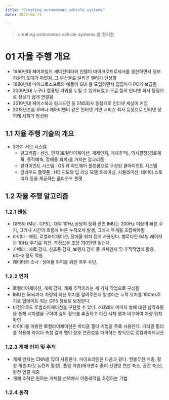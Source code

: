 ```yaml
---
title: "Creating_autonomous_vehicle_systems"
date: 2022-04-13

---
```



> creating autinomous vehicle systems 를 정리함

# 01 자율 주행 개요  
- 1960년대 페어차일드 세미컨덕터와 인텔이 마이크로프로세서를 생산하면서 정보 기술의 토대가 마련됨, 그 부산물로 실리콘 밸리가 탄생함
- 1980년대 마이크로소프트와 애플이 GUI 를 도입하면서 집집마다 PC가 보급됨
- 2000년대 누구나 컴퓨팅 파워를 누릴 수 있게되었고 구글 등의 인터넷 회사 등장으로 정보가 쉽게 연결됨
- 2010년대 페이스북과 링크드인 등 SNS회사 등장으로 인터넷 세상이 커짐
- 2015년즈음 우버나 에어비앤비 같은 인터넷 기반 서비스 회사 등장으로 인터넷 상거래 사회가 형성됨  

## 1.1 자율 주행 기술의 개요  
- 3가지 서브 시스템
  - 알고리즘 : 센싱, 인지(로컬라이제이션, 개체인지, 개체추적), 의사결정(경로계획, 동작예측, 장애물 회피)을 거치는 알고리즘
  - 클라이언트 시스템 : OS 와 하드웨어 플랫폼으로 구성된 클아이언트 시스템
  - 글라우드 플랫폼 : HD 지도와 딥 러닝 모델 트레이닝, 시뮬레이션, 데이터 스토리지 등을 제공하는 클라우드 플랫  

## 1.2 자율 주행 알고리즘
### 1.2.1 센싱
- GPS와 IMU : GPS는 대략 10Hz,상당히 정확 반면 IMU는 200Hz 이상의 빠른 주기, 그러나 시간의 흐름에 따른 누적오차 발생, 그래서 두개를 조합해야함
- 라이다 : 매핑, 로컬라이제이션, 장애물 회피 등에 사용된다. 벨로다인 64빔 레이저는 10Hz 주기로 회전, 측정값을 초당 130만번 읽는다.
- 카메라 : 차로 감지, 신호등 감지, 보행자 감지 등 개체인지 및 추적작업에 활용, 60Hz 정도 작동
- 레이터와 소나 : 장애물 회피를 위한 최후 수단, 
### 1.2.2 인지  
- 로컬라이제이션, 개체 감지, 개체 추적이라는 세 가지 작업으로 구성됨
- IMU는 5ms마다 차량의 최신 위치를 알려주는데 발생하는 누적 오차를 100ms주기로 업데이트 되는 GPS 정보로 보정한다.
- 비전으로도 로컬라이제이션을 구현할 수 있다. 스테레오 이미지 쌍에 대한 삼각측량을 통해 시차맵을 구하여 깊이 정보를 추출하고 이전 시차 맵과 비교하여 차량 위치 확인
- 라이다를 이용한 로컬라이제이션은 파티클 필터 기법을 주로 사용한다. 파티클 필터를 적용해 라이다 측정 값과 맵의 상호 연관성을 파악하는 방식으로 로컬라이제시션  
### 1.2.3 개체 인지 및 추적
- 개체 인지는 CNN을 많이 사용한다. 파이프라인은 다음과 같다. 컨볼루션 계층, 활성 계층(타깃 뉴런의 활성), 풀링 계층(매개변수 줄여 신경망 연산 축소, 공간 축소), 완전 연결 계층
- 개체 추적은 원하는 개체를 선택해서 이동궤적을 추정하는 기법  
### 1.2.4 동작


